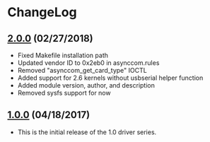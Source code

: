 # ChangeLog

## [2.0.0](https://github.com/commtech/asynccom-linux/releases/tag/v2.0.0) (02/27/2018)
- Fixed Makefile installation path
- Updated vendor ID to 0x2eb0 in asynccom.rules
- Removed "asynccom_get_card_type" IOCTL
- Added support for 2.6 kernels without usbserial helper function
- Added module version, author, and description
- Removed sysfs support for now

## [1.0.0](https://github.com/commtech/asynccom-linux/releases/tag/v1.0.0) (04/18/2017)
- This is the initial release of the 1.0 driver series.
